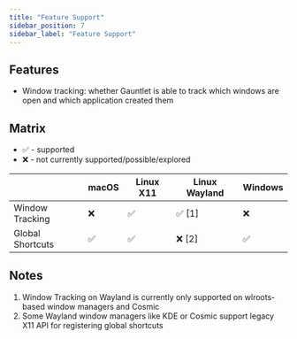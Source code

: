 ```yaml
---
title: "Feature Support"
sidebar_position: 7
sidebar_label: "Feature Support"
---
```


## Features
- Window tracking: whether Gauntlet is able to track which windows are open and which application created them

## Matrix
- ✅ - supported
- ❌ - not currently supported/possible/explored 

|                  | macOS | Linux X11 | Linux Wayland | Windows |
|------------------|-------|-----------|---------------|---------|
| Window Tracking  | ❌     | ✅         | ✅ [1]         | ❌       |
| Global Shortcuts | ✅     | ✅         | ❌ [2]         | ✅       |

## Notes
1. Window Tracking on Wayland is currently only supported on wlroots-based window managers and Cosmic
2. Some Wayland window managers like KDE or Cosmic support legacy X11 API for registering global shortcuts
